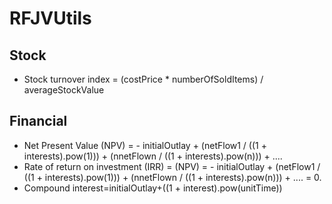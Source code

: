 # RFJVUtils

## Stock

- Stock turnover index = (costPrice * numberOfSoldItems) / averageStockValue

## Financial 

- Net Present Value (NPV) = - initialOutlay + (netFlow1 / ((1 + interests).pow(1))) + (nnetFlown / ((1 + interests).pow(n))) + ....
- Rate of return on investment (IRR) = (NPV) = - initialOutlay + (netFlow1 / ((1 + interests).pow(1))) + (nnetFlown / ((1 + interests).pow(n))) + .... = 0. 
- Compound interest=initialOutlay+((1 + interest).pow(unitTime))
